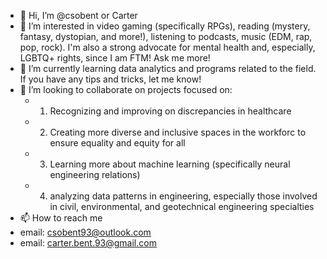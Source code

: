 - 👋 Hi, I’m @csobent or Carter
- 👀 I’m interested in video gaming (specifically RPGs), reading (mystery, fantasy, dystopian, and more!), listening to podcasts, music (EDM, rap, pop, rock). I'm also a strong advocate for mental health and, especially, LGBTQ+ rights, since I am FTM! Ask me more!
- 🌱 I’m currently learning data analytics and programs related to the field. If you have any tips and tricks, let me know!
- 💞️ I’m looking to collaborate on projects focused on:
  - 1) Recognizing and improving on discrepancies in healthcare
  - 2) Creating more diverse and inclusive spaces in the workforc to ensure equality and equity for all
  - 3) Learning more about machine learning (specifically neural engineering relations)
  - 4) analyzing data patterns in engineering, especially those involved in civil, environmental, and geotechnical engineering specialties
- 📫 How to reach me 
- email: csobent93@outlook.com
- email: carter.bent.93@gmail.com
<!---
csobent/csobent is a ✨ special ✨ repository because its `README.md` (this file) appears on your GitHub profile.
You can click the Preview link to take a look at your changes.
--->
